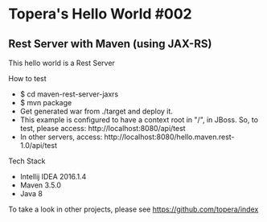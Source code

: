 # Topera's Hello World #002
## Rest Server with Maven (using JAX-RS)
This hello world is a Rest Server

How to test
* $ cd maven-rest-server-jaxrs
* $ mvn package
* Get generated war from ./target and deploy it.
* This example is configured to have a context root in "/", in JBoss. So, to test, please access: http://localhost:8080/api/test
* In other servers, access: http://localhost:8080/hello.maven.rest-1.0/api/test

Tech Stack
* Intellij IDEA 2016.1.4
* Maven 3.5.0
* Java 8

To take a look in other projects, please see https://github.com/topera/index
